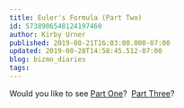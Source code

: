 ```yaml
---
title: Euler's Formula (Part Two)
id: 5738906548124197460
author: Kirby Urner
published: 2019-08-21T16:03:00.000-07:00
updated: 2019-08-28T14:58:45.512-07:00
blog: bizmo_diaries
tags: 
---
```


Would you like to see [Part One](http://worldgame.blogspot.com/2019/08/wiring-in-heidegger.html)?  [Part Three](https://youtu.be/DprImVhlcZs)?